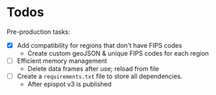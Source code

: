 
# Todos

Pre-production tasks:

- [x] Add compatibility for regions that don't have FIPS codes
  - Create custom geoJSON & unique FIPS codes for each region
- [ ] Efficient memory management
  - Delete data frames after use; reload from file
- [ ] Create a `requirements.txt` file to store all dependencies.
  - After epispot v3 is published
